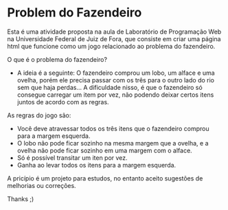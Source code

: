 ﻿# Problem do Fazendeiro
 
 Esta é uma atividade proposta na aula de Laboratório de Programação Web na Universidade Federal de Juiz de Fora, que consiste em criar uma página html que funcione como um jogo relacionado ao problema do fazendeiro.
 
 O que é o problema do fazendeiro?
  - A ideia é a seguinte: O fazendeiro comprou um lobo, um alface e uma ovelha, porém ele precisa passar com os três para o outro lado do rio sem que haja perdas... A dificuldade nisso, é que o fazendeiro só consegue carregar um item por vez, não podendo deixar certos itens juntos de acordo com as regras.
 
 As regras do jogo são:
  - Você deve atravessar todos os três itens que o fazendeiro comprou para a margem esquerda.
  - O lobo não pode ficar sozinho na mesma margem que a ovelha, e a ovelha não pode ficar sozinho em uma margem com o alface.
  - Só é possível transitar um iten por vez.
  - Ganha ao levar todos os itens para a margem esquerda.

A pricípio é um projeto para estudos, no entanto aceito sugestões de melhorias ou correções.

Thanks ;)
